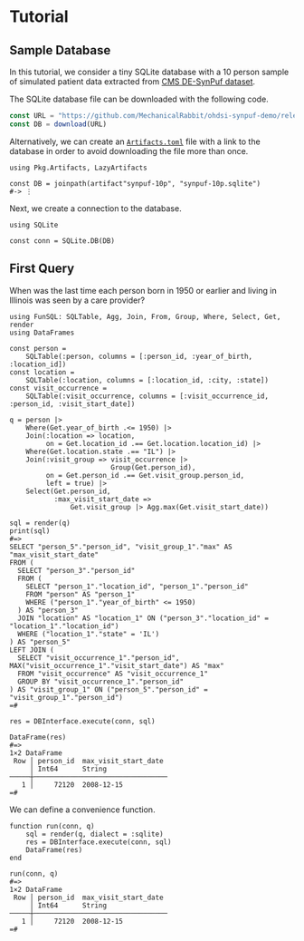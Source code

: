 # Tutorial

## Sample Database

In this tutorial, we consider a tiny SQLite database with a 10 person sample of
simulated patient data extracted from [CMS DE-SynPuf
dataset](https://www.cms.gov/Research-Statistics-Data-and-Systems/Downloadable-Public-Use-Files/SynPUFs/DE_Syn_PUF).

The SQLite database file can be downloaded with the following code.

```julia
const URL = "https://github.com/MechanicalRabbit/ohdsi-synpuf-demo/releases/download/20210412/synpuf-10p.sqlite"
const DB = download(URL)
```

Alternatively, we can create an [`Artifacts.toml`](../Artifacts.toml) file with
a link to the database in order to avoid downloading the file more than once.

    using Pkg.Artifacts, LazyArtifacts

    const DB = joinpath(artifact"synpuf-10p", "synpuf-10p.sqlite")
    #-> ⋮

Next, we create a connection to the database.

    using SQLite

    const conn = SQLite.DB(DB)

## First Query

When was the last time each person born in 1950 or earlier and living in
Illinois was seen by a care provider?

    using FunSQL: SQLTable, Agg, Join, From, Group, Where, Select, Get, render
    using DataFrames

    const person =
        SQLTable(:person, columns = [:person_id, :year_of_birth, :location_id])
    const location =
        SQLTable(:location, columns = [:location_id, :city, :state])
    const visit_occurrence =
        SQLTable(:visit_occurrence, columns = [:visit_occurrence_id, :person_id, :visit_start_date])

    q = person |>
        Where(Get.year_of_birth .<= 1950) |>
        Join(:location => location,
             on = Get.location_id .== Get.location.location_id) |>
        Where(Get.location.state .== "IL") |>
        Join(:visit_group => visit_occurrence |>
                             Group(Get.person_id),
             on = Get.person_id .== Get.visit_group.person_id,
             left = true) |>
        Select(Get.person_id,
               :max_visit_start_date =>
                   Get.visit_group |> Agg.max(Get.visit_start_date))

    sql = render(q)
    print(sql)
    #=>
    SELECT "person_5"."person_id", "visit_group_1"."max" AS "max_visit_start_date"
    FROM (
      SELECT "person_3"."person_id"
      FROM (
        SELECT "person_1"."location_id", "person_1"."person_id"
        FROM "person" AS "person_1"
        WHERE ("person_1"."year_of_birth" <= 1950)
      ) AS "person_3"
      JOIN "location" AS "location_1" ON ("person_3"."location_id" = "location_1"."location_id")
      WHERE ("location_1"."state" = 'IL')
    ) AS "person_5"
    LEFT JOIN (
      SELECT "visit_occurrence_1"."person_id", MAX("visit_occurrence_1"."visit_start_date") AS "max"
      FROM "visit_occurrence" AS "visit_occurrence_1"
      GROUP BY "visit_occurrence_1"."person_id"
    ) AS "visit_group_1" ON ("person_5"."person_id" = "visit_group_1"."person_id")
    =#

    res = DBInterface.execute(conn, sql)

    DataFrame(res)
    #=>
    1×2 DataFrame
     Row │ person_id  max_visit_start_date
         │ Int64      String
    ─────┼─────────────────────────────────
       1 │     72120  2008-12-15
    =#

We can define a convenience function.

    function run(conn, q)
        sql = render(q, dialect = :sqlite)
        res = DBInterface.execute(conn, sql)
        DataFrame(res)
    end

    run(conn, q)
    #=>
    1×2 DataFrame
     Row │ person_id  max_visit_start_date
         │ Int64      String
    ─────┼─────────────────────────────────
       1 │     72120  2008-12-15
    =#

